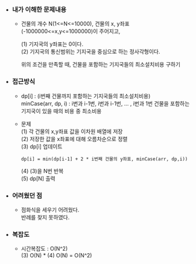 - ### 내가 이해한 문제내용  
  - 건물의 개수 N(1<=N<=10000), 건물의 x, y좌표(-1000000<=x,y<=1000000)이 주어지고,   
      
    (1) 기지국의 y좌표는 0이다.  
    (2) 기지국의 통신범위는 기지국을 중심으로 하는 정사각형이다. 
      
    위의 조건을 만족할 때, 건물을 포함하는 기지국들의 최소설치비용 구하기  

- ### 접근방식  
  - dp[i] : (i번째 건물까지 포함하는 기지국들의 최소설치비용)  
    minCase(arr, dp, i) : i번과 i-1번, i번과 i-1번, ... , i번과 1번 건물을 포함하는 기지국이 있을 때의 비용 중 최소비용    
    
  - 문제  
    (1) 각 건물의 x,y좌표 값을 이차원 배열에 저장  
    (2) 저장한 값을 x좌표에 대해 오름차순으로 정렬  
    (3) dp[i] 업데이트  
          
        dp[i] = min(dp[i-1] + 2 * i번째 건물의 y좌표, minCase(arr, dp,i))    
    (4) (3)을 N번 반복  
    (5) dp[N] 출력  
    
- ### 어려웠던 점  
  - 점화식을 세우기 어려웠다.  
    반례를 찾지 못하였다.  

- ### 복잡도  
  - 시간복잡도 : O(N^2)  
    (3) O(N) * (4) O(N) = O(N^2)  
